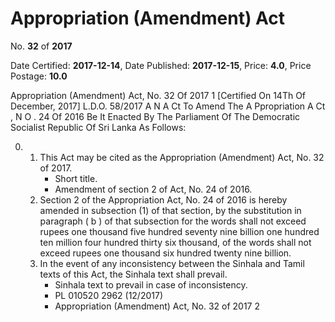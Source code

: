 # Appropriation (Amendment) Act

No. **32** of **2017**

Date Certified: **2017-12-14**, Date Published: **2017-12-15**, Price: **4.0**, Price Postage: **10.0**

Appropriation (Amendment) Act, No. 32 Of 2017 1
[Certified On 14Th Of December, 2017]
L.D.O. 58/2017
A N  A Ct   To   Amend   The  A Ppropriation  A Ct , N O . 24  Of  2016
Be It Enacted By The Parliament Of The Democratic Socialist Republic Of Sri Lanka  As Follows:

0. 
    1. This Act may be cited as the Appropriation (Amendment) Act, No. 32 of 2017.
        - Short title.
        - Amendment of section 2 of Act, No. 24 of 2016.
    2. Section 2 of the Appropriation Act, No. 24 of 2016 is hereby amended in subsection (1) of that section, by the substitution in paragraph ( b ) of that subsection for the words shall not exceed rupees one thousand five hundred seventy nine billion one hundred ten million four hundred thirty six thousand, of  the words shall not exceed rupees one thousand six hundred twenty nine billion.
    3. In the event of any inconsistency between the Sinhala and Tamil texts of this Act, the Sinhala text shall prevail.
        - Sinhala text to prevail in case of inconsistency.
        - PL 010520 2962 (12/2017)
        - Appropriation (Amendment) Act, No. 32 of 2017 2